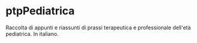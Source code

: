 # ptpPediatrica
Raccolta di appunti e riassunti di prassi terapeutica e professionale dell'età pediatrica. In italiano. 
